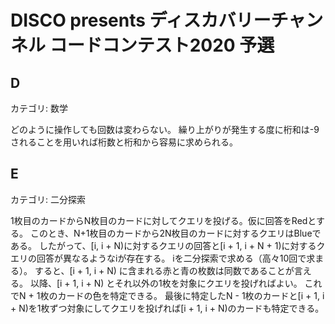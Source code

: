 # DISCO presents ディスカバリーチャンネル コードコンテスト2020 予選

## D
カテゴリ: 数学

どのように操作しても回数は変わらない。
繰り上がりが発生する度に桁和は-9されることを用いれば桁数と桁和から容易に求められる。


## E
カテゴリ: 二分探索

1枚目のカードからN枚目のカードに対してクエリを投げる。仮に回答をRedとする。
このとき、N+1枚目のカードから2N枚目のカードに対するクエリはBlueである。
したがって、[i, i + N)に対するクエリの回答と[i + 1, i + N + 1)に対するクエリの回答が異なるようなiが存在する。
iを二分探索で求める（高々10回で求まる）。
すると、[i + 1, i + N) に含まれる赤と青の枚数は同数であることが言える。
以降、[i + 1, i + N) とそれ以外の1枚を対象にクエリを投げればよい。
これでN + 1枚のカードの色を特定できる。
最後に特定したN - 1枚のカードと[i + 1, i + N)を1枚ずつ対象にしてクエリを投げれば[i + 1, i + N)のカードも特定できる。
